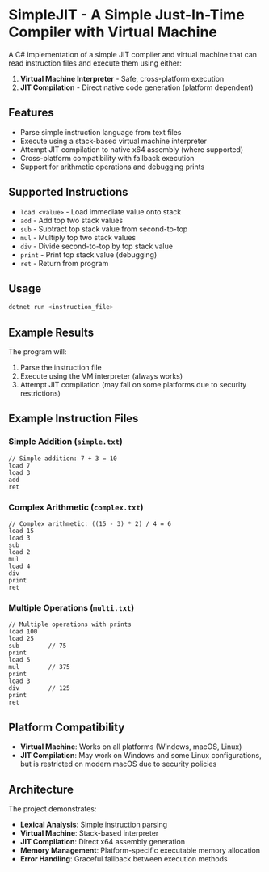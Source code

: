 # SimpleJIT - A Simple Just-In-Time Compiler with Virtual Machine

A C# implementation of a simple JIT compiler and virtual machine that can read instruction files and execute them using either:
1. **Virtual Machine Interpreter** - Safe, cross-platform execution 
2. **JIT Compilation** - Direct native code generation (platform dependent)

## Features

- Parse simple instruction language from text files
- Execute using a stack-based virtual machine interpreter
- Attempt JIT compilation to native x64 assembly (where supported)
- Cross-platform compatibility with fallback execution
- Support for arithmetic operations and debugging prints

## Supported Instructions

- `load <value>` - Load immediate value onto stack
- `add` - Add top two stack values
- `sub` - Subtract top stack value from second-to-top
- `mul` - Multiply top two stack values
- `div` - Divide second-to-top by top stack value
- `print` - Print top stack value (debugging)
- `ret` - Return from program

## Usage

```bash
dotnet run <instruction_file>
```

## Example Results

The program will:
1. Parse the instruction file
2. Execute using the VM interpreter (always works)
3. Attempt JIT compilation (may fail on some platforms due to security restrictions)

## Example Instruction Files

### Simple Addition (`simple.txt`)
```
// Simple addition: 7 + 3 = 10
load 7
load 3
add
ret
```

### Complex Arithmetic (`complex.txt`)
```
// Complex arithmetic: ((15 - 3) * 2) / 4 = 6
load 15
load 3
sub
load 2
mul
load 4
div
print
ret
```

### Multiple Operations (`multi.txt`)
```
// Multiple operations with prints
load 100
load 25
sub        // 75
print
load 5
mul        // 375
print
load 3
div        // 125
print
ret
```

## Platform Compatibility

- **Virtual Machine**: Works on all platforms (Windows, macOS, Linux)
- **JIT Compilation**: May work on Windows and some Linux configurations, but is restricted on modern macOS due to security policies

## Architecture

The project demonstrates:
- **Lexical Analysis**: Simple instruction parsing
- **Virtual Machine**: Stack-based interpreter
- **JIT Compilation**: Direct x64 assembly generation
- **Memory Management**: Platform-specific executable memory allocation
- **Error Handling**: Graceful fallback between execution methods
